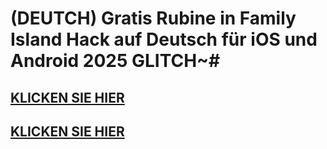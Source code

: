 # (DEUTCH) Gratis Rubine in Family Island Hack auf Deutsch für iOS und Android 2025 GLITCH~#

## [KLICKEN SIE HIER](https://agri-servicesagency.com/getmedia/022c5b8d-8b6a-458f-a4c1-1acb8d91506b/f4milyisland.html)

## [KLICKEN SIE HIER](https://agri-servicesagency.com/getmedia/022c5b8d-8b6a-458f-a4c1-1acb8d91506b/f4milyisland.html)
